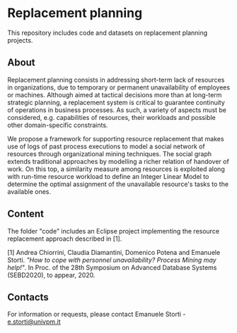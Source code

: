 # Replacement planning

This repository includes code and datasets on replacement planning projects.


## About
Replacement planning consists in addressing short-term lack of resources in organizations, due to temporary or permanent unavailability of employees or machines. Although aimed at tactical decisions more than at long-term strategic planning, a replacement system is critical to guarantee continuity of operations in business processes. As such, a variety of aspects must be considered, e.g. capabilities of resources, their workloads and possible other domain-specific constraints. 

We propose a framework for supporting resource replacement that makes use of logs of past process executions to model a social network of resources through organizational mining techniques. The social graph extends traditional approaches by modelling a richer relation of handover of work. On this top, a similarity measure among resources is exploited along with run-time resource workload to define an Integer Linear Model to determine the optimal assignment of the unavailable resource's tasks to the available ones.


## Content

The folder "code" includes an Eclipse project implementing the resource replacement approach described in [1].

[1] Andrea Chiorrini, Claudia Diamantini, Domenico Potena and Emanuele Storti. _"How to cope with personnel unavailability? Process Mining may help!"_. In Proc. of the 28th Symposium on Advanced Database Systems (SEBD2020), to appear, 2020. 

## Contacts

For information or requests, please contact Emanuele Storti - e.storti@univpm.it
